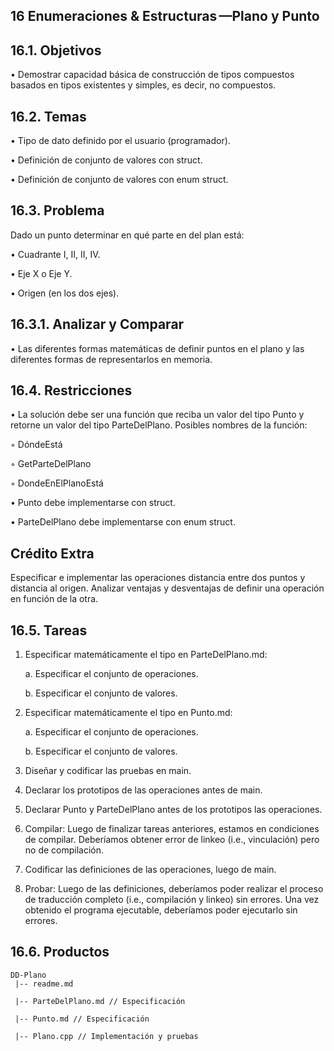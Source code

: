 ## 16 Enumeraciones & Estructuras —Plano y Punto
## 16.1. Objetivos
• Demostrar capacidad básica de construcción de tipos compuestos basados
en tipos existentes y simples, es decir, no compuestos.
## 16.2. Temas

• Tipo de dato definido por el usuario (programador).

• Definición de conjunto de valores con struct.

• Definición de conjunto de valores con enum struct.

## 16.3. Problema
Dado un punto determinar en qué parte en del plan está:

• Cuadrante I, II, II, IV.

• Eje X o Eje Y.

• Origen (en los dos ejes).

## 16.3.1. Analizar y Comparar
• Las diferentes formas matemáticas de definir puntos en el plano y las
diferentes formas de representarlos en memoria.

## 16.4. Restricciones
• La solución debe ser una función que reciba un valor del tipo Punto y retorne
un valor del tipo ParteDelPlano. Posibles nombres de la función:

◦ DóndeEstá

◦ GetParteDelPlano

◦ DondeEnElPlanoEstá

• Punto debe implementarse con struct.

• ParteDelPlano debe implementarse con enum struct.

## Crédito Extra
Especificar e implementar las operaciones distancia entre
dos puntos y distancia al origen.
Analizar ventajas y desventajas de definir una operación
en función de la otra.

## 16.5. Tareas
1. Especificar matemáticamente el tipo en ParteDelPlano.md:

    a. Especificar el conjunto de operaciones.

    b. Especificar el conjunto de valores.

2. Especificar matemáticamente el tipo en Punto.md:

    a. Especificar el conjunto de operaciones.

    b. Especificar el conjunto de valores.

3. Diseñar y codificar las pruebas en main.

4. Declarar los prototipos de las operaciones antes de main.

5. Declarar Punto y ParteDelPlano antes de los prototipos las operaciones.

6. Compilar: Luego de finalizar tareas anteriores, estamos en condiciones de
compilar. Deberíamos obtener error de linkeo (i.e., vinculación) pero no de
compilación.

7. Codificar las definiciones de las operaciones, luego de main.

8. Probar: Luego de las definiciones, deberíamos poder realizar el proceso de
traducción completo (i.e., compilación y linkeo) sin errores. Una vez obtenido
el programa ejecutable, deberíamos poder ejecutarlo sin errores.

## 16.6. Productos
```
DD-Plano
 |-- readme.md
 
 |-- ParteDelPlano.md // Especificación
 
 |-- Punto.md // Especificación
 
 |-- Plano.cpp // Implementación y pruebas



